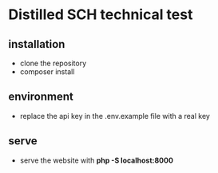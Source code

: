 Distilled SCH technical test
============================
installation
------------
* clone the repository
* composer install

environment
-----------
* replace the api key in the .env.example file with a real key

serve
-----
* serve the website with  **php -S localhost:8000** 

